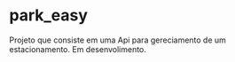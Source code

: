 # park_easy
Projeto que consiste em uma Api para gereciamento de um estacionamento.
Em desenvolimento.
